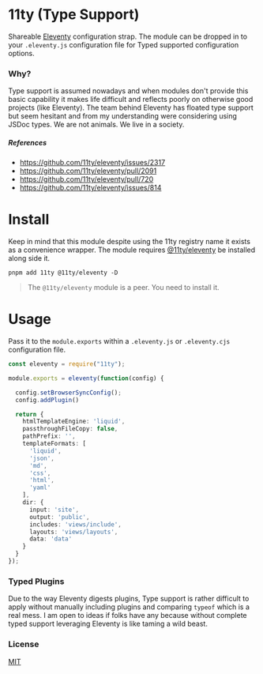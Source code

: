 # 11ty (Type Support)

Shareable [Eleventy](https://www.11ty.dev/) configuration strap. The module can be dropped in to your `.eleventy.js` configuration file for Typed supported configuration options.

### Why?

Type support is assumed nowadays and when modules don't provide this basic capability it makes life difficult and reflects poorly on otherwise good projects (like Eleventy). The team behind Eleventy has floated type support but seem hesitant and from my understanding were considering using JSDoc types. We are not animals. We live in a society.

##### References

- https://github.com/11ty/eleventy/issues/2317
- https://github.com/11ty/eleventy/pull/2091
- https://github.com/11ty/eleventy/pull/720
- https://github.com/11ty/eleventy/issues/814

# Install

Keep in mind that this module despite using the 11ty registry name it exists as a convenience wrapper. The module requires [@11ty/eleventy](https://www.npmjs.com/package/@11ty/eleventy) be installed along side it.

```cli
pnpm add 11ty @11ty/eleventy -D
```

> The `@11ty/eleventy` module is a peer. You need to install it.

# Usage

Pass it to the `module.exports` within a `.eleventy.js` or `.eleventy.cjs` configuration file.

<!-- prettier-ignore -->
```ts
const eleventy = require("11ty");

module.exports = eleventy(function(config) {

  config.setBrowserSyncConfig();
  config.addPlugin()

  return {
    htmlTemplateEngine: 'liquid',
    passthroughFileCopy: false,
    pathPrefix: '',
    templateFormats: [
      'liquid',
      'json',
      'md',
      'css',
      'html',
      'yaml'
    ],
    dir: {
      input: 'site',
      output: 'public',
      includes: 'views/include',
      layouts: 'views/layouts',
      data: 'data'
    }
  }
});
```

### Typed Plugins

Due to the way Eleventy digests plugins, Type support is rather difficult to apply without manually including plugins and comparing `typeof` which is a real mess. I am open to ideas if folks have any because without complete typed support leveraging Eleventy is like taming a wild beast.

### License

[MIT](#LICENSE)
